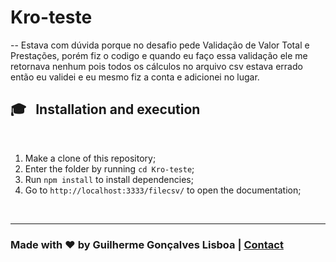 # Kro-teste

-- Estava com dúvida porque no desafio pede Validação de Valor Total e Prestações, porém fiz o codigo e quando eu faço essa validação ele me retornava nenhum pois todos os cálculos no arquivo csv estava errado então eu validei e eu mesmo fiz a conta e adicionei no lugar.

## 🎓 &nbsp; Installation and execution

<br />

01. Make a clone of this repository;
00. Enter the folder by running `cd Kro-teste`;
00. Run `npm install` to install dependencies;
00. Go to `http://localhost:3333/filecsv/` to open the documentation;

<br />

---

### Made with ♥ by Guilherme Gonçalves Lisboa |  [Contact](https://www.linkedin.com/in/guilhermegon%C3%A7alveslisboa/)
